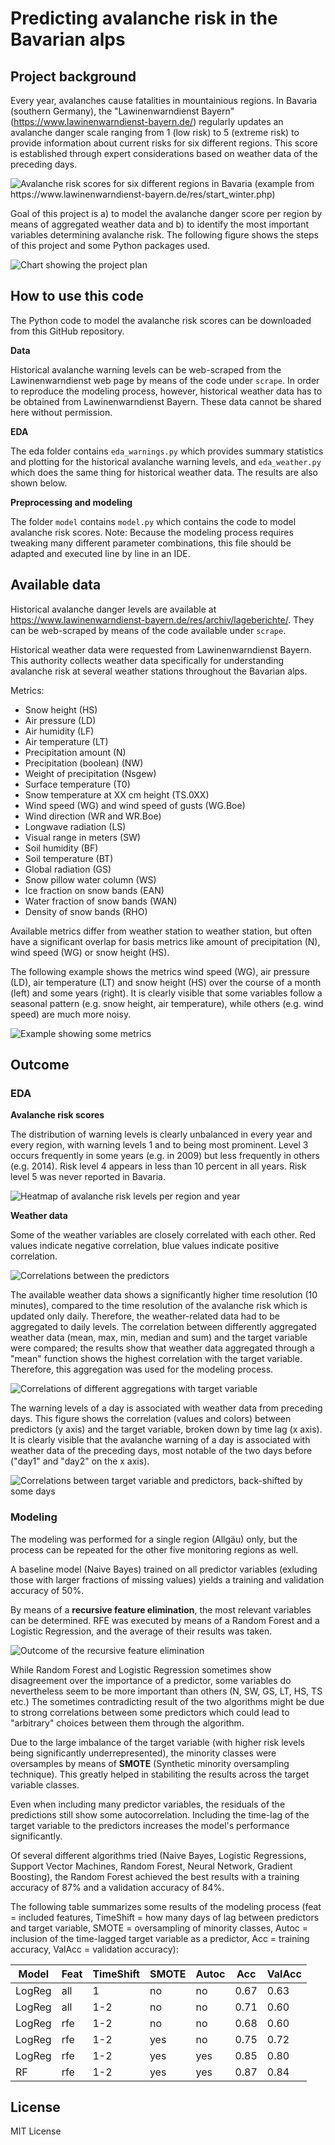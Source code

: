 # Predicting avalanche risk in the Bavarian alps

## Project background

Every year, avalanches cause fatalities in mountainious regions. In Bavaria (southern Germany), the "Lawinenwarndienst Bayern" (https://www.lawinenwarndienst-bayern.de/) regularly updates an avalanche danger scale ranging from 1 (low risk) to 5 (extreme risk) to provide information about current risks for six different regions. This score is established through expert considerations based on weather data of the preceding days.

![Avalanche risk scores for six different regions in Bavaria (example from https://www.lawinenwarndienst-bayern.de/res/start_winter.php)](eda/output/regions.png)

Goal of this project is a) to model the avalanche danger score per region by means of aggregated weather data and b) to identify the most important variables determining avalanche risk. The following figure shows the steps of this project and some Python packages used.

![Chart showing the project plan](eda/output/flowchart.jpg)

## How to use this code

The Python code to model the avalanche risk scores can be downloaded from this GitHub repository. 

**Data**

Historical avalanche warning levels can be web-scraped from the Lawinenwarndienst web page by means of the code under `scrape`. In order to reproduce the modeling process, however, historical weather data has to be obtained from Lawinenwarndienst Bayern. These data cannot be shared here without permission.

**EDA**

The eda folder contains `eda_warnings.py` which provides summary statistics and plotting for the historical avalanche warning levels, and `eda_weather.py` which does the same thing for historical weather data. The results are also shown below.

**Preprocessing and modeling**

The folder `model` contains `model.py` which contains the code to model avalanche risk scores. Note: Because the modeling process requires tweaking many different parameter combinations, this file should be adapted and executed line by line in an IDE.

## Available data

Historical avalanche danger levels are available at https://www.lawinenwarndienst-bayern.de/res/archiv/lageberichte/. They can be web-scraped by means of the code available under `scrape`.

Historical weather data were requested from Lawinenwarndienst Bayern. This authority collects weather data specifically for understanding avalanche risk at several weather stations throughout the Bavarian alps.

Metrics:
* Snow height (HS)
* Air pressure (LD)
* Air humidity (LF)
* Air temperature (LT)
* Precipitation amount (N)
* Precipitation (boolean) (NW)
* Weight of precipitation (Nsgew)
* Surface temperature (T0)
* Snow temperature at XX cm height (TS.0XX)
* Wind speed (WG) and wind speed of gusts (WG.Boe)
* Wind direction (WR and WR.Boe)
* Longwave radiation (LS)
* Visual range in meters (SW)
* Soil humidity (BF)
* Soil temperature (BT)
* Global radiation (GS)
* Snow pillow water column (WS)
* Ice fraction on snow bands (EAN)
* Water fraction of snow bands (WAN)
* Density of snow bands (RHO)

Available metrics differ from weather station to weather station, but often have a significant overlap for basis metrics like amount of precipitation (N), wind speed (WG) or snow height (HS).

The following example shows the metrics wind speed (WG), air pressure (LD), air temperature (LT) and snow height (HS) over the course of a month (left) and some years (right). It is clearly visible that some variables follow a seasonal pattern (e.g. snow height, air temperature), while others (e.g. wind speed) are much more noisy.

![Example showing some metrics](eda/output/overview_data.png)

## Outcome

### EDA

**Avalanche risk scores**

The distribution of warning levels is clearly unbalanced in every year and every region, with warning levels 1 and to being most prominent. Level 3 occurs frequently in some years (e.g. in 2009) but less frequently in others (e.g. 2014). Risk level 4 appears in less than 10 percent in all years. Risk level 5 was never reported in Bavaria.

![Heatmap of avalanche risk levels per region and year](eda/output/warning_levels_perc.png)


**Weather data**

Some of the weather variables are closely correlated with each other. Red values indicate negative correlation, blue values indicate positive correlation.

![Correlations between the predictors](eda/output/correlations.png)

The available weather data shows a significantly higher time resolution (10 minutes), compared to the time resolution of the avalanche risk which is updated only daily. Therefore, the weather-related data had to be aggregated to daily levels. The correlation between differently aggregated weather data (mean, max, min, median and sum) and the target variable were compared; the results show that weather data aggregated through a "mean" function shows the highest correlation with the target variable. Therefore, this aggregation was used for the modeling process.

![Correlations of different aggregations with target variable](eda/output/compare_aggregations.png)

The warning levels of a day is associated with weather data from preceding days. This figure shows the correlation (values and colors) between predictors (y axis) and the target variable, broken down by time lag (x axis). It is clearly visible that the avalanche warning of a day is associated with weather data of the preceding days, most notable of the two days before ("day1" and "day2" on the x axis).

![Correlations between target variable and predictors, back-shifted by some days](eda/output/correlation_shift.png)

### Modeling

The modeling was performed for a single region (Allgäu) only, but the process can be repeated for  the other five monitoring regions as well.

A baseline model (Naive Bayes) trained on all predictor variables (exluding those with larger fractions of missing values) yields a training and validation accuracy of 50%.

By means of a **recursive feature elimination**, the most relevant variables can be determined. RFE was executed by means of a Random Forest and a Logistic Regression, and the average of their results was taken.

![Outcome of the recursive feature elimination](eda/output/correlation_shift.png)

While Random Forest and Logistic Regression sometimes show disagreement over the importance of a predictor, some variables do nevertheless seem to be more important than others (N, SW, GS, LT, HS, TS etc.) The sometimes contradicting result of the two algorithms might be due to strong correlations between some predictors which could lead to "arbitrary" choices between them through the algorithm.

Due to the large imbalance of the target variable (with higher risk levels being significantly underrepresented), the minority classes were oversamples by means of **SMOTE** (Synthetic minority oversampling technique). This greatly helped in stabiliting the results across the target variable classes.

Even when including many predictor variables, the residuals of the predictions still show some autocorrelation. Including the time-lag of the target variable to the predictors increases the model's performance significantly.

Of several different algorithms tried (Naive Bayes, Logistic Regressions, Support Vector Machines, Random Forest, Neural Network, Gradient Boosting), the Random Forest achieved the best results with a training accuracy of 87% and a validation accuracy of 84%.

The following table summarizes some results of the modeling process (feat = included features, TimeShift = how many days of lag between predictors and target variable, SMOTE = oversampling of minority classes, Autoc = inclusion of the time-lagged target variable as a predictor, Acc = training accuracy, ValAcc = validation accuracy):

| Model | Feat | TimeShift | SMOTE | Autoc | Acc | ValAcc
| ----- | ----- | ----- | ----- | ----- | ----- | ----- | 
| LogReg | all | 1 | no | no | 0.67 | 0.63 |
| LogReg | all | 1-2 | no | no | 0.71 | 0.60 |
| LogReg | rfe | 1-2 | no | no | 0.68 | 0.60 |
| LogReg | rfe | 1-2 | yes | no | 0.75 | 0.72 |
| LogReg | rfe | 1-2 | yes | yes | 0.85 | 0.80 |
| RF | rfe | 1-2 | yes | yes | 0.87 | 0.84 |


## License

MIT License